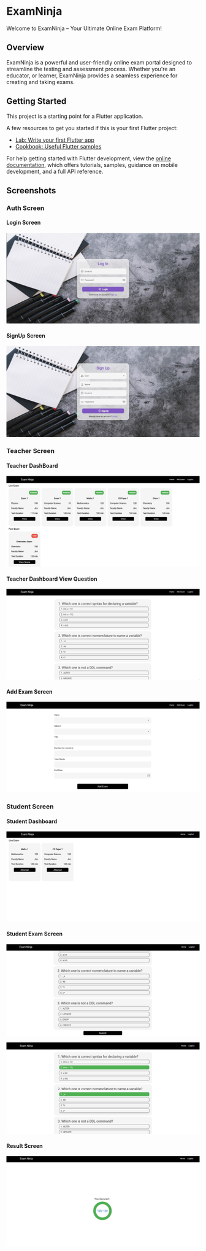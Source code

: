 # ExamNinja

Welcome to ExamNinja – Your Ultimate Online Exam Platform!

## Overview

ExamNinja is a powerful and user-friendly online exam portal designed to streamline the testing and assessment process. Whether you're an educator, or learner, ExamNinja provides a seamless experience for creating and taking exams.


## Getting Started

This project is a starting point for a Flutter application.

A few resources to get you started if this is your first Flutter project:

- [Lab: Write your first Flutter app](https://docs.flutter.dev/get-started/codelab)
- [Cookbook: Useful Flutter samples](https://docs.flutter.dev/cookbook)

For help getting started with Flutter development, view the
[online documentation](https://docs.flutter.dev/), which offers tutorials,
samples, guidance on mobile development, and a full API reference.

## Screenshots

### Auth Screen

#### Login Screen

![Login Screen](./examninja-screenshots/login.jpg)

#### SignUp Screen

![SignUp Screen](./examninja-screenshots/signup.jpg)

### Teacher Screen

#### Teacher DashBoard

![Teacher DashBoard](./examninja-screenshots/teacher_dashboard.jpg)

#### Teacher Dashboard View Question

![Teacher Dashboard View Question](./examninja-screenshots/teacher_exam_view_question.jpg)

#### Add Exam Screen

![Add Exam Screen](./examninja-screenshots/add_exam.jpg)

### Student Screen

#### Student Dashboard

![Student Dashboard](./examninja-screenshots/student_dashboard.jpg)

#### Student Exam Screen

![Student Exam Screen](./examninja-screenshots/student_exam_screen_1.jpg)

![Student Exam Screen](./examninja-screenshots/student_exam_screen_2.jpg)

#### Result Screen

![Result Screen](./examninja-screenshots/student_result_screen.jpg)